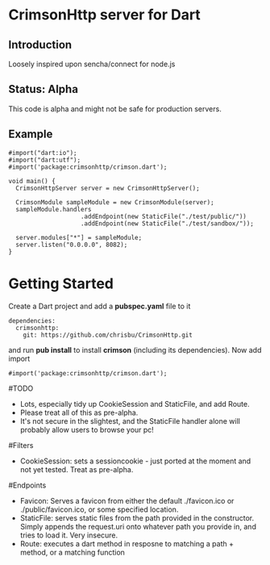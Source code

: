 # CrimsonHttp server for Dart #

## Introduction 

Loosely inspired upon sencha/connect for node.js

## Status: Alpha ##
This code is alpha and might not be safe for production servers.  

## Example ##

```
#import("dart:io");
#import("dart:utf");
#import('package:crimsonhttp/crimson.dart');

void main() {
  CrimsonHttpServer server = new CrimsonHttpServer();
  
  CrimsonModule sampleModule = new CrimsonModule(server);
  sampleModule.handlers
                    .addEndpoint(new StaticFile("./test/public/"))
                    .addEndpoint(new StaticFile("./test/sandbox/"));
  
  server.modules["*"] = sampleModule;
  server.listen("0.0.0.0", 8082);
}
```
	
# Getting Started
Create a Dart project and add a **pubspec.yaml** file to it

```
dependencies:
  crimsonhttp:
    git: https://github.com/chrisbu/CrimsonHttp.git
```

and run **pub install** to install **crimson** (including its dependencies). Now add import

```
#import('package:crimsonhttp/crimson.dart');
```

	
#TODO
* Lots, especially tidy up CookieSession and StaticFile, and add Route.
* Please treat all of this as pre-alpha.  
* It's not secure in the slightest, and the StaticFile handler alone will probably allow users to browse your pc!


#Filters
* CookieSession: sets a sessioncookie - just ported at the moment and not yet tested.  Treat as pre-alpha.

#Endpoints
* Favicon: Serves a favicon from either the default ./favicon.ico or ./public/favicon.ico, or some specified location.
* StaticFile: serves static files from the path provided in the constructor.  Simply appends the request.uri onto whatever path you provide in, and tries to load it.  Very insecure. 
* Route: executes a dart method in resposne to matching a path + method, or a matching function